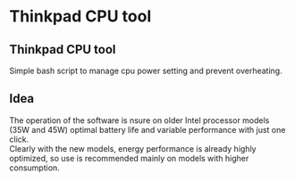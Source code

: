 # Thinkpad CPU tool

## Thinkpad CPU tool
Simple bash script to manage cpu power setting and prevent overheating. <br />

## Idea
The operation of the software is nsure on older Intel processor models (35W and 45W) optimal battery life and variable performance with just one click. <br />
Clearly with the new models, energy performance is already highly optimized, so use is recommended mainly on models with higher consumption. <br />
